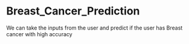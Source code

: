 # Breast_Cancer_Prediction
We can take the inputs from the user and predict if the user has Breast cancer with high accuracy
